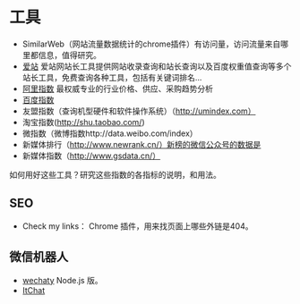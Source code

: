 # 工具
* SimilarWeb（网站流量数据统计的chrome插件）有访问量，访问流量来自哪里都信息，值得研究。
* [爱站](http://www.aizhan.com/) 爱站网站长工具提供网站收录查询和站长查询以及百度权重值查询等多个站长工具，免费查询各种工具，包括有关键词排名...
* [阿里指数](https://index.1688.com/) 最权威专业的行业价格、供应、采购趋势分析
* [百度指数](http://index.baidu.com/)
* 友盟指数（查询机型硬件和软件操作系统）（http://umindex.com）
* 淘宝指数(http://shu.taobao.com/)
* 微指数（微博指数http://data.weibo.com/index）
* 新媒体排行（http://www.newrank.cn/）新榜的微信公众号的数据是
* 新媒体指数（http://www.gsdata.cn/）

如何用好这些工具？研究这些指数的各指标的说明，和用法。

## SEO
* Check my links： Chrome 插件，用来找页面上哪些外链是404。

## 微信机器人
* [wechaty](https://github.com/Chatie/wechaty) Node.js 版。
* [ItChat](https://github.com/littlecodersh/ItChat)
